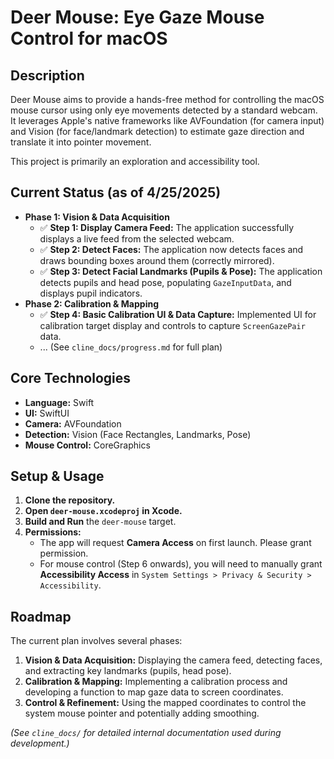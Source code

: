 # Deer Mouse: Eye Gaze Mouse Control for macOS

## Description

Deer Mouse aims to provide a hands-free method for controlling the macOS mouse cursor using only eye movements detected by a standard webcam. It leverages Apple's native frameworks like AVFoundation (for camera input) and Vision (for face/landmark detection) to estimate gaze direction and translate it into pointer movement.

This project is primarily an exploration and accessibility tool.

## Current Status (as of 4/25/2025)

-   **Phase 1: Vision & Data Acquisition**
    -   ✅ **Step 1: Display Camera Feed:** The application successfully displays a live feed from the selected webcam.
    -   ✅ **Step 2: Detect Faces:** The application now detects faces and draws bounding boxes around them (correctly mirrored).
    -   ✅ **Step 3: Detect Facial Landmarks (Pupils & Pose):** The application detects pupils and head pose, populating `GazeInputData`, and displays pupil indicators.
-   **Phase 2: Calibration & Mapping**
    -   ✅ **Step 4: Basic Calibration UI & Data Capture:** Implemented UI for calibration target display and controls to capture `ScreenGazePair` data.
    -   ... (See `cline_docs/progress.md` for full plan)

## Core Technologies

-   **Language:** Swift
-   **UI:** SwiftUI
-   **Camera:** AVFoundation
-   **Detection:** Vision (Face Rectangles, Landmarks, Pose)
-   **Mouse Control:** CoreGraphics

## Setup & Usage

1.  **Clone the repository.**
2.  **Open `deer-mouse.xcodeproj` in Xcode.**
3.  **Build and Run** the `deer-mouse` target.
4.  **Permissions:**
    *   The app will request **Camera Access** on first launch. Please grant permission.
    *   For mouse control (Step 6 onwards), you will need to manually grant **Accessibility Access** in `System Settings > Privacy & Security > Accessibility`.

## Roadmap

The current plan involves several phases:

1.  **Vision & Data Acquisition:** Displaying the camera feed, detecting faces, and extracting key landmarks (pupils, head pose).
2.  **Calibration & Mapping:** Implementing a calibration process and developing a function to map gaze data to screen coordinates.
3.  **Control & Refinement:** Using the mapped coordinates to control the system mouse pointer and potentially adding smoothing.

*(See `cline_docs/` for detailed internal documentation used during development.)*
